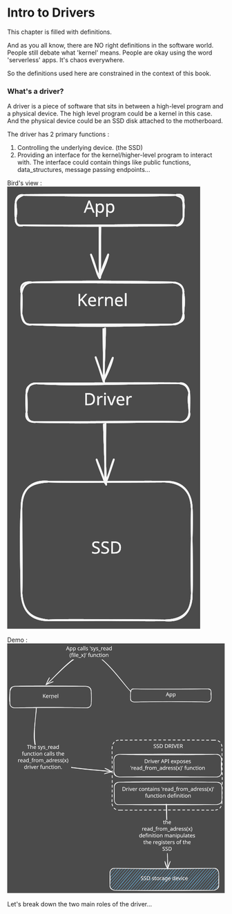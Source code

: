 # Intro to Drivers

This chapter is filled with definitions.  

And as you all know, there are NO right definitions in the software world. People still debate what 'kernel' means. People are okay using the word 'serverless' apps. It's chaos everywhere.  

So the definitions used here are constrained in the context of this book.  

### What's a driver?

A driver is a piece of software that sits in between a high-level program and a physical device. The high level program could be a kernel in this case. And the physical device could be an SSD disk attached to the motherboard.  

The driver has 2 primary functions : 
1. Controlling the underlying device. (the SSD)
2. Providing an interface for the kernel/higher-level program to interact with. The interface could contain things like public functions, data_structures, message passing endpoints...

Bird's view :  
![Alt text](img/birds_eye_view_upper.svg)

Demo : 
![Alt text](img/birds_eye_view.svg)

Let's break down the two main roles of the driver... 





